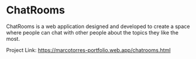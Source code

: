 # ChatRooms
ChatRooms is a web application designed and developed to create a space where people can chat with other people about the topics they like the most.

Project Link: https://marcotorres-portfolio.web.app/chatrooms.html
